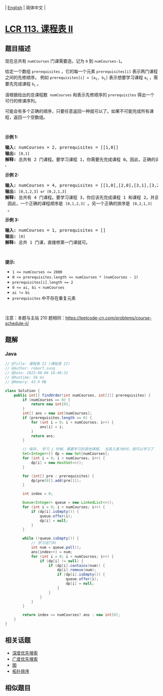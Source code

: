 
| [English](README_EN.md) | 简体中文 |

# [LCR 113. 课程表 II](https://leetcode.cn//problems/QA2IGt/)

## 题目描述

<p>现在总共有 <code>numCourses</code>&nbsp;门课需要选，记为&nbsp;<code>0</code>&nbsp;到&nbsp;<code>numCourses-1</code>。</p>

<p>给定一个数组&nbsp;<code>prerequisites</code> ，它的每一个元素&nbsp;<code>prerequisites[i]</code>&nbsp;表示两门课程之间的先修顺序。&nbsp;例如&nbsp;<code>prerequisites[i] = [a<sub>i</sub>, b<sub>i</sub>]</code>&nbsp;表示想要学习课程 <code>a<sub>i</sub></code>&nbsp;，需要先完成课程 <code>b<sub>i</sub></code>&nbsp;。</p>

<p>请根据给出的总课程数 &nbsp;<code>numCourses</code> 和表示先修顺序的&nbsp;<code>prerequisites</code>&nbsp;得出一个可行的修课序列。</p>

<p>可能会有多个正确的顺序，只要任意返回一种就可以了。如果不可能完成所有课程，返回一个空数组。</p>

<p>&nbsp;</p>

<p><strong>示例&nbsp;1:</strong></p>

<pre>
<strong>输入:</strong> numCourses = 2, prerequisites = [[1,0]] 
<strong>输出: </strong><code>[0,1]</code>
<strong>解释:</strong>&nbsp;总共有 2 门课程。要学习课程 1，你需要先完成课程 0。因此，正确的课程顺序为 <code>[0,1] 。</code></pre>

<p><strong>示例&nbsp;2:</strong></p>

<pre>
<strong>输入:</strong> numCourses = 4, prerequisites = [[1,0],[2,0],[3,1],[3,2]]
<strong>输出: </strong><code>[0,1,2,3] or [0,2,1,3]</code>
<strong>解释:</strong>&nbsp;总共有 4 门课程。要学习课程 3，你应该先完成课程 1 和课程 2。并且课程 1 和课程 2 都应该排在课程 0 之后。
&nbsp;因此，一个正确的课程顺序是&nbsp;<code>[0,1,2,3]</code> 。另一个正确的排序是&nbsp;<code>[0,2,1,3]</code> 。
</pre>

<p><strong>示例 3:</strong></p>

<pre>
<strong>输入:</strong> numCourses = 1, prerequisites = [] 
<strong>输出: </strong><code>[0]</code>
<strong>解释:</strong>&nbsp;总共 1 门课，直接修第一门课就可。</pre>

<p>&nbsp;</p>

<p><strong>提示:</strong></p>

<ul>
	<li><code>1 &lt;= numCourses &lt;= 2000</code></li>
	<li><code>0 &lt;= prerequisites.length &lt;= numCourses * (numCourses - 1)</code></li>
	<li><code>prerequisites[i].length == 2</code></li>
	<li><code>0 &lt;= ai, bi &lt; numCourses</code></li>
	<li><code>ai != bi</code></li>
	<li><code>prerequisites</code>&nbsp;中不存在重复元素</li>
</ul>

<p>&nbsp;</p>

<p><meta charset="UTF-8" />注意：本题与主站 210&nbsp;题相同：<a href="https://leetcode-cn.com/problems/course-schedule-ii/">https://leetcode-cn.com/problems/course-schedule-ii/</a></p>


## 题解


### Java

```Java
// @Title: 课程表 II (课程表 II)
// @Author: robert.sunq
// @Date: 2023-08-06 16:40:31
// @Runtime: 56 ms
// @Memory: 43.9 MB

class Solution {
    public int[] findOrder(int numCourses, int[][] prerequisites) {
        if (numCourses == 0) {
            return new int[0];
        }
        int[] ans = new int[numCourses];
        if (prerequisites.length == 0) {
            for (int i = 0; i < numCourses; i++) {
                ans[i] = i;
            }
            return ans;
        }

        // 保存， 学习 i 时候，需要学习的其他课程， 当其入度为0时，就可以学习了
        Set<Integer>[] dp = new Set[numCourses];
        for (int i = 0; i < numCourses; i++) {
            dp[i] = new HashSet<>();
        }

        for (int[] pre : prerequisites) {
            dp[pre[0]].add(pre[1]);
        }

        int index = 0;

        Queue<Integer> queue = new LinkedList<>();
        for (int i = 0; i < numCourses; i++) {
            if (dp[i].isEmpty()) {
                queue.offer(i);
                dp[i] = null;
            }
        }

        while (!queue.isEmpty()) {
            // 学习这门科
            int num = queue.poll();
            ans[index++] = num;
            for (int i = 0; i < numCourses; i++) {
                if (dp[i] != null) {
                    if (dp[i].contains(num)) {
                        dp[i].remove(num);
                        if (dp[i].isEmpty()) {
                            queue.offer(i);
                            dp[i] = null;
                        }
                    }
                }
            }
        }

        return index == numCourses? ans : new int[0];
    }
}
```



## 相关话题

- [深度优先搜索](https://leetcode.cn//tag/depth-first-search)
- [广度优先搜索](https://leetcode.cn//tag/breadth-first-search)
- [图](https://leetcode.cn//tag/graph)
- [拓扑排序](https://leetcode.cn//tag/topological-sort)

## 相似题目




